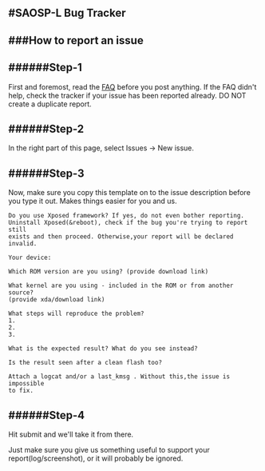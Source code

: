 #SAOSP-L Bug Tracker
------------------------

###How to report an issue
-------------------------

######Step-1
------------

First and foremost, read the [FAQ](https://docs.google.com/document/d/1cwBCTR_Kz1cLbdUr3myp05PVfxK_f31Oty5K2PieFng/edit?usp=sharing) before you post anything. 
If the FAQ didn't help, check the tracker if your issue has been reported already. DO NOT create a duplicate report.

######Step-2
------------

In the right part of this page, select Issues -> New issue.

######Step-3
------------

Now, make sure you copy this template on to the issue description before you type it out. Makes things easier for you and us.
```
Do you use Xposed framework? If yes, do not even bother reporting.
Uninstall Xposed(&reboot), check if the bug you're trying to report still
exists and then proceed. Otherwise,your report will be declared invalid.

Your device:

Which ROM version are you using? (provide download link)

What kernel are you using - included in the ROM or from another source?
(provide xda/download link)

What steps will reproduce the problem?
1.
2.
3.

What is the expected result? What do you see instead?

Is the result seen after a clean flash too?

Attach a logcat and/or a last_kmsg . Without this,the issue is impossible
to fix.
```
######Step-4
------------

Hit submit and we'll take it from there. 

Just make sure you give us something useful to support your report(log/screenshot), or it will probably be ignored.

